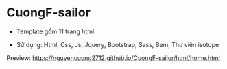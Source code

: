 # CuongF-sailor


- Template gồm 11 trang html

- Sử dụng:
Html,
Css,
Js,
Jquery,
Bootstrap,
Sass,
Bem,
Thư viện isotope

Preview:
https://nguyencuong2712.github.io/CuongF-sailor/html/home.html
